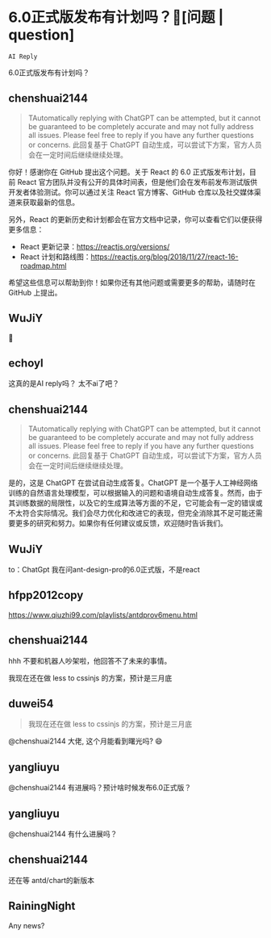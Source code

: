 # 6.0正式版发布有计划吗？🧐[问题 | question]

`AI Reply`

6.0正式版发布有计划吗？

## chenshuai2144

> TAutomatically replying with ChatGPT can be attempted, but it cannot be guaranteed to be completely accurate and may not fully address all issues. Please feel free to reply if you have any further questions or concerns.
> 此回复基于 ChatGPT 自动生成，可以尝试下方案，官方人员会在一定时间后继续继续处理。

你好！感谢你在 GitHub 提出这个问题。关于 React 的 6.0 正式版发布计划，目前 React 官方团队并没有公开的具体时间表，但是他们会在发布前发布测试版供开发者体验测试。你可以通过关注 React 官方博客、GitHub 仓库以及社交媒体渠道来获取最新的信息。

另外，React 的更新历史和计划都会在官方文档中记录，你可以查看它们以便获得更多信息：

- React 更新记录：https://reactjs.org/versions/
- React 计划和路线图：https://reactjs.org/blog/2018/11/27/react-16-roadmap.html

希望这些信息可以帮助到你！如果你还有其他问题或需要更多的帮助，请随时在 GitHub 上提出。

## WuJiY

🧐

## echoyl

这真的是AI reply吗？ 太不ai了吧？

## chenshuai2144

> TAutomatically replying with ChatGPT can be attempted, but it cannot be guaranteed to be completely accurate and may not fully address all issues. Please feel free to reply if you have any further questions or concerns.
> 此回复基于 ChatGPT 自动生成，可以尝试下方案，官方人员会在一定时间后继续继续处理。

是的，这是 ChatGPT 在尝试自动生成答复。ChatGPT 是一个基于人工神经网络训练的自然语言处理模型，可以根据输入的问题和语境自动生成答复。然而，由于其训练数据的局限性，以及它的生成算法等方面的不足，它可能会有一定的错误或不太符合实际情况。我们会尽力优化和改进它的表现，但完全消除其不足可能还需要更多的研究和努力。如果你有任何建议或反馈，欢迎随时告诉我们。

## WuJiY

to：ChatGpt
我在问ant-design-pro的6.0正式版，不是react

## hfpp2012copy

https://www.qiuzhi99.com/playlists/antdprov6menu.html

## chenshuai2144

hhh 不要和机器人吵架啦，他回答不了未来的事情。

我现在还在做 less to cssinjs 的方案，预计是三月底

## duwei54

> 我现在还在做 less to cssinjs 的方案，预计是三月底

@chenshuai2144 大佬, 这个月能看到曙光吗? 😄

## yangliuyu

@chenshuai2144 有进展吗？预计啥时候发布6.0正式版？

## yangliuyu

@chenshuai2144 有什么进展吗？

## chenshuai2144

还在等 antd/chart的新版本

## RainingNight

Any news?
